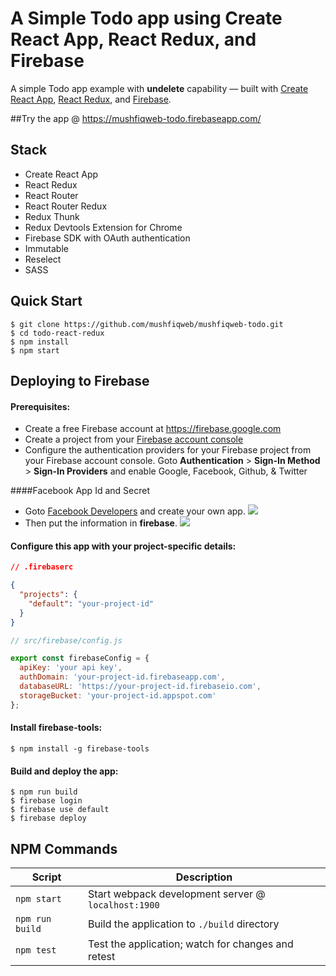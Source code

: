
# A Simple Todo app using Create React App, React Redux, and Firebase
A simple Todo app example with **undelete** capability — built with [Create React App](https://github.com/facebookincubator/create-react-app), [React Redux](https://github.com/reactjs/react-redux), and [Firebase](https://firebase.google.com/).

##Try the app @ https://mushfiqweb-todo.firebaseapp.com/ 


## Stack

- Create React App
- React Redux
- React Router
- React Router Redux
- Redux Thunk
- Redux Devtools Extension for Chrome
- Firebase SDK with OAuth authentication
- Immutable
- Reselect
- SASS


Quick Start
-----------

```shell
$ git clone https://github.com/mushfiqweb/mushfiqweb-todo.git
$ cd todo-react-redux
$ npm install
$ npm start
```

## Deploying to Firebase
#### Prerequisites:
- Create a free Firebase account at https://firebase.google.com
- Create a project from your [Firebase account console](https://console.firebase.google.com)
- Configure the authentication providers for your Firebase project from your Firebase account console. Goto **Authentication** > **Sign-In Method** > **Sign-In Providers** and enable Google, Facebook, Github, & Twitter

####Facebook App Id and Secret 
- Goto [Facebook Developers](https://developers.facebook.com/) and create your own app. 
![](https://i.imgur.com/ZVxY3kP.png)
- Then put the information in **firebase**.
![](https://i.imgur.com/Zkkcdc4.png)



#### Configure this app with your project-specific details:
```json
// .firebaserc

{
  "projects": {
    "default": "your-project-id"
  }
}
```

```javascript
// src/firebase/config.js

export const firebaseConfig = {
  apiKey: 'your api key',
  authDomain: 'your-project-id.firebaseapp.com',
  databaseURL: 'https://your-project-id.firebaseio.com',
  storageBucket: 'your-project-id.appspot.com'
};
```

#### Install firebase-tools:
```shell
$ npm install -g firebase-tools
```

#### Build and deploy the app:
```shell
$ npm run build
$ firebase login
$ firebase use default
$ firebase deploy
```


## NPM Commands

|Script|Description|
|---|---|
|`npm start`|Start webpack development server @ `localhost:1900`|
|`npm run build`|Build the application to `./build` directory|
|`npm test`|Test the application; watch for changes and retest|

